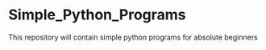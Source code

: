 # Simple_Python_Programs
This repository will contain simple python programs for absolute beginners
